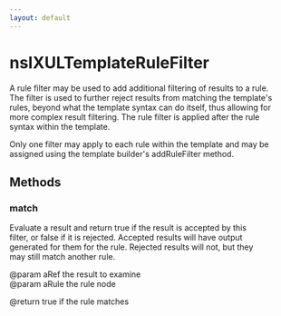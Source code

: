 ```yaml
---
layout: default
---
```


# nsIXULTemplateRuleFilter #
  
A rule filter may be used to add additional filtering of results to a rule.  
The filter is used to further reject results from matching the template's  
rules, beyond what the template syntax can do itself, thus allowing for  
more complex result filtering. The rule filter is applied after the rule  
syntax within the template.  
  
Only one filter may apply to each rule within the template and may be  
assigned using the template builder's addRuleFilter method.  
  

## Methods ##

### match ###
  
Evaluate a result and return true if the result is accepted by this  
filter, or false if it is rejected. Accepted results will have output  
generated for them for the rule. Rejected results will not, but they  
may still match another rule.  
  
@param aRef the result to examine  
@param aRule the rule node  
  
@return true if the rule matches  
  
